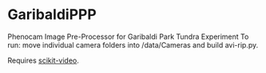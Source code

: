 # GaribaldiPPP
Phenocam Image Pre-Processor for Garibaldi Park Tundra Experiment
To run: move individual camera folders into /data/Cameras and build avi-rip.py.

Requires [scikit-video](http://www.scikit-video.org/stable/io.html).